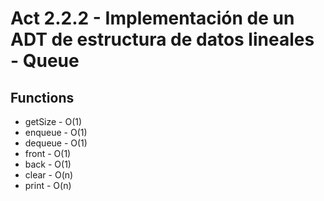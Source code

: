 # Act 2.2.2 - Implementación de un ADT de estructura de datos lineales - Queue


## **Functions**
* getSize    -  O(1)
* enqueue    -  O(1)
* dequeue    -  O(1)
* front      -  O(1)
* back       -  O(1)
* clear      -  O(n)
* print      -  O(n)